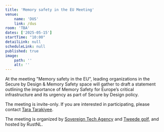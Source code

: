 ```yaml
---
title: 'Memory safety in the EU Meeting'
venue: 
    name: 'DUS'
    link: /dus
room: 'TBA'
dates: ['2025-05-15']
startTime: "10:00"
detailLink: null
scheduleLink: null
published: true
image:
    path: ''
    alt: ''
---
```


At the meeting "Memory safety in the EU", leading organizations in the Secure by Design & Memory Safety space will gather to draft a statement outlining the importance of Memory Safety for Europe’s critical infrastructure and its urgency as part of Secure by Design policy.

The meeting is invite-only. If you are interested in participating, please contact [Tara Tarakiyee](mailto:tara@sovereign.tech).  

The meeting is organized by [Sovereign Tech Agency](https://www.sovereign.tech/) and [Tweede golf](https://tweedegolf.nl/en), and hosted by RustNL.